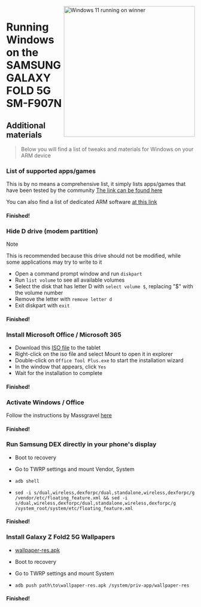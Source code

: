 <img align="right" src="https://github.com/n00b69/woa-winner/blob/main/winner.png" width="350" alt="Windows 11 running on winner">

# Running Windows on the SAMSUNG GALAXY FOLD 5G SM-F907N

## Additional materials
> Below you will find a list of tweaks and materials for Windows on your ARM device

### List of supported apps/games
This is by no means a comprehensive list, it simply lists apps/games that have been tested by the community
[The link can be found here](https://docs.google.com/spreadsheets/d/1XYuoySgYQE0HL573sA-0RGMX7I4lt5rWJuQ8Z8yRJNY/edit?usp=drivesdk)

You can also find a list of dedicated ARM software [at this link](https://armrepo.ver.lt/)

#### Finished!

### Hide D drive (modem partition)
> [!NOTE]
> This is recommended because this drive should not be modified, while some applications may try to write to it

- Open a command prompt window and run ```diskpart```
- Run ```list volume``` to see all available volumes
- Select the disk that has letter D with ```select volume $```, replacing "$" with the volume number
- Remove the letter with ```remove letter d```
- Exit diskpart with ```exit```

#### Finished!

### Install Microsoft Office / Microsoft 365
- Download this [ISO file](https://mega.nz/file/hjAiSL4T#G7kOKpsUFpyL2UW9RQmY2e96urcQW5xZKdc7ciaNOy8) to the tablet
- Right-click on the iso file and select Mount to open it in explorer
- Double-click on ```Office Tool Plus.exe``` to start the installation wizard
- In the window that appears, click `Yes`
- Wait for the installation to complete

#### Finished!

### Activate Windows / Office
Follow the instructions by Massgravel [here](https://github.com/massgravel/Microsoft-Activation-Scripts)

#### Finished!

### Run Samsung DEX directly in your phone's display
- Boot to recovery

- Go to TWRP settings and mount Vendor, System

- ```adb shell```

- ```sed -i s/dual,wireless,dexforpc/dual,standalone,wireless,dexforpc/g /vendor/etc/floating_feature.xml && sed -i s/dual,wireless,dexforpc/dual,standalone,wireless,dexforpc/g /system_root/system/etc/floating_feature.xml```

#### Finished!


### Install Galaxy Z Fold2 5G Wallpapers
- [wallpaper-res.apk](https://drive.google.com/file/d/1HJGFBkITmZcYsTL-I19kHSGUviAizPr5/view?usp=sharing)

- Boot to recovery

- Go to TWRP settings and mount System

- ```adb push path\to\wallpaper-res.apk /system/priv-app/wallpaper-res```

#### Finished!





















